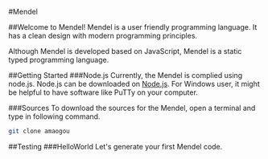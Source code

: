 #Mendel

##Welcome to Mendel!
Mendel is a user friendly programming language. It has a clean design with modern programming principles. 

Although Mendel is developed based on JavaScript, Mendel is a static typed programming language.

##Getting  Started
###Node.js
Currently, the Mendel is complied using node.js. Node.js can be downloaded on [Node.js](https://nodejs.org).
For Windows user, it might be helpful to have software like PuTTy on your computer.

###Sources
To download the sources for the Mendel, open a terminal and  type in following command.
```bash
git clone amaogou
```

##Testing
###HelloWorld
Let's generate your first Mendel code. 
